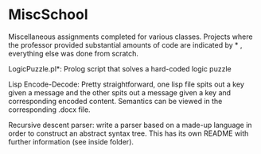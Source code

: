 # MiscSchool
Miscellaneous assignments completed for various classes. Projects where the professor provided substantial amounts of code are indicated by * , everything else was done from scratch.

LogicPuzzle.pl*: Prolog script that solves a hard-coded logic puzzle

Lisp Encode-Decode: Pretty straightforward, one lisp file spits out a key given a message and the other spits out a message given a key and corresponding encoded content. Semantics can be viewed in the corresponding .docx file. 

Recursive descent parser: write a parser based on a made-up language in order to construct an abstract syntax tree. This has its own README with further information (see inside folder).
